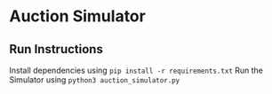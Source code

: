 # Auction Simulator

## Run Instructions

Install dependencies using ``` pip install -r requirements.txt ```
Run the Simulator using ``` python3 auction_simulator.py ```
